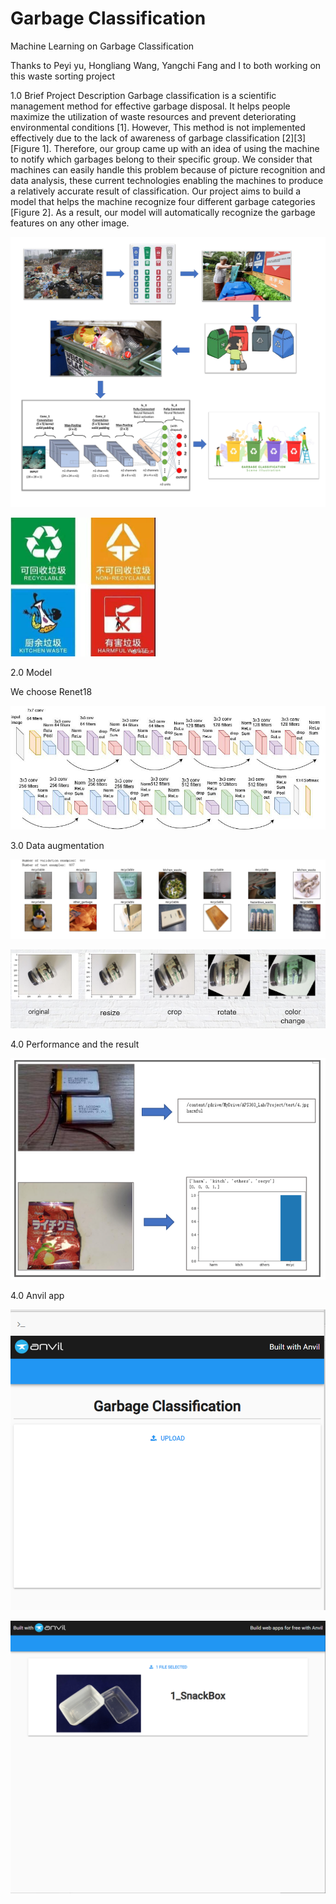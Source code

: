 # Garbage Classification
 Machine Learning on Garbage Classification



Thanks to Peyi yu, Hongliang Wang, Yangchi Fang and I to both working on this waste sorting project



1.0 Brief Project Description
Garbage classification is a scientific management method for effective garbage disposal. It helps people maximize the utilization of waste resources and prevent deteriorating environmental conditions [1]. However, This method is not implemented effectively due to the lack of awareness of garbage classification [2][3][Figure 1]. Therefore, our group came up with an idea of using the machine to notify which garbages belong to their specific group. We consider that machines can easily handle this problem because of picture recognition and data analysis, these current technologies enabling the machines to produce a relatively accurate result of classification. 
Our project aims to build a model that helps the machine recognize four different garbage categories [Figure 2]. As a result, our model will automatically recognize the garbage features on any other image.





![](./README_IMG/2.png)

<img src="./README_IMG/1.jpg" style="zoom:50%;" />



2.0 Model

We choose Renet18

![](./README_IMG/3.png)



3.0 Data augmentation 

![](./README_IMG/4.png)

![](./README_IMG/5.png)



4.0 Performance and the result

![](./README_IMG/6.png)

4.0 Anvil app

![](./README_IMG/7.png)

![](./README_IMG/8.png)